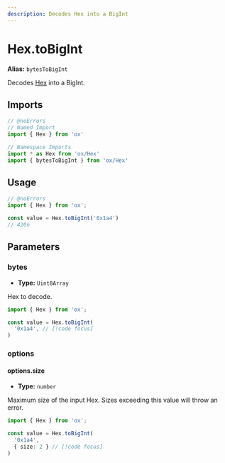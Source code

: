 ```yaml
---
description: Decodes Hex into a BigInt
---
```


# Hex.toBigInt

**Alias:** `bytesToBigInt`

Decodes [Hex](/api/bytes) into a BigInt.

## Imports

```ts twoslash
// @noErrors
// Named Import 
import { Hex } from 'ox'

// Namespace Imports
import * as Hex from 'ox/Hex'
import { bytesToBigInt } from 'ox/Hex'
```

## Usage

```ts twoslash
// @noErrors
import { Hex } from 'ox';

const value = Hex.toBigInt('0x1a4')
// 420n
```

## Parameters

### bytes

- **Type:** `Uint8Array`

Hex to decode.

```ts twoslash
import { Hex } from 'ox';

const value = Hex.toBigInt(
  '0x1a4', // [!code focus]
)
```

### options

#### options.size

- **Type:** `number`

Maximum size of the input Hex. Sizes exceeding this value will throw an error.

```ts twoslash
import { Hex } from 'ox';

const value = Hex.toBigInt(
  '0x1a4', 
  { size: 2 } // [!code focus]
)
```

